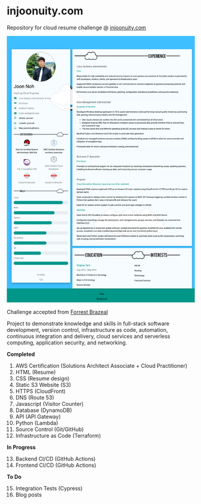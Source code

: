 # injoonuity.com
Repository for cloud resume challenge @ [injoonuity.com](https://injoonuity.com)

![injoonuity.png](injoonuity.png)

Challenge accepted from [Forrest Brazeal](https://forrestbrazeal.com/2020/04/23/the-cloud-resume-challenge/)

Project to demonstrate knowledge and skills in full-stack software development, version control, infrastructure as code, automation, continuous integration and delivery, cloud services and serverless computing, application security, and networking.

**Completed**
1. AWS Certification (Solutions Architect Associate + Cloud Practitioner)
2. HTML (Resume)
3. CSS (Resume design)
4. Static S3 Website (S3)
5. HTTPS (CloudFront)
6. DNS (Route 53)
7. Javascript (Visitor Counter)
8. Database (DynamoDB)
9. API (API Gateway)
10. Python (Lambda)
11. Source Control (Git/GitHub)
12. Infrastructure as Code (Terraform)

**In Progress**

13. Backend CI/CD (GitHub Actions)
14. Frontend CI/CD (GitHub Actions)

**To Do**

15. Integration Tests (Cypress)
16. Blog posts
